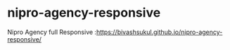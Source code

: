 # nipro-agency-responsive
Nipro Agency full Responsive :https://bivashsukul.github.io/nipro-agency-responsive/
